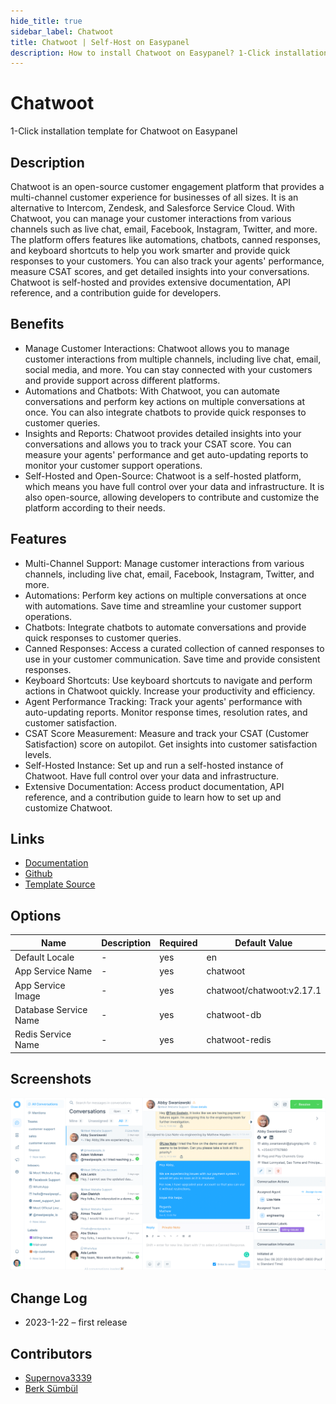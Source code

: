 ```yaml
---
hide_title: true
sidebar_label: Chatwoot
title: Chatwoot | Self-Host on Easypanel
description: How to install Chatwoot on Easypanel? 1-Click installation template for Chatwoot on Easypanel
---
```


<!-- generated -->

# Chatwoot

1-Click installation template for Chatwoot on Easypanel

## Description

Chatwoot is an open-source customer engagement platform that provides a multi-channel customer experience for businesses of all sizes. It is an alternative to Intercom, Zendesk, and Salesforce Service Cloud. With Chatwoot, you can manage your customer interactions from various channels such as live chat, email, Facebook, Instagram, Twitter, and more. The platform offers features like automations, chatbots, canned responses, and keyboard shortcuts to help you work smarter and provide quick responses to your customers. You can also track your agents&#39; performance, measure CSAT scores, and get detailed insights into your conversations. Chatwoot is self-hosted and provides extensive documentation, API reference, and a contribution guide for developers.

## Benefits

- Manage Customer Interactions: Chatwoot allows you to manage customer interactions from multiple channels, including live chat, email, social media, and more. You can stay connected with your customers and provide support across different platforms.
- Automations and Chatbots: With Chatwoot, you can automate conversations and perform key actions on multiple conversations at once. You can also integrate chatbots to provide quick responses to customer queries.
- Insights and Reports: Chatwoot provides detailed insights into your conversations and allows you to track your CSAT score. You can measure your agents' performance and get auto-updating reports to monitor your customer support operations.
- Self-Hosted and Open-Source: Chatwoot is a self-hosted platform, which means you have full control over your data and infrastructure. It is also open-source, allowing developers to contribute and customize the platform according to their needs.

## Features

- Multi-Channel Support: Manage customer interactions from various channels, including live chat, email, Facebook, Instagram, Twitter, and more.
- Automations: Perform key actions on multiple conversations at once with automations. Save time and streamline your customer support operations.
- Chatbots: Integrate chatbots to automate conversations and provide quick responses to customer queries.
- Canned Responses: Access a curated collection of canned responses to use in your customer communication. Save time and provide consistent responses.
- Keyboard Shortcuts: Use keyboard shortcuts to navigate and perform actions in Chatwoot quickly. Increase your productivity and efficiency.
- Agent Performance Tracking: Track your agents' performance with auto-updating reports. Monitor response times, resolution rates, and customer satisfaction.
- CSAT Score Measurement: Measure and track your CSAT (Customer Satisfaction) score on autopilot. Get insights into customer satisfaction levels.
- Self-Hosted Instance: Set up and run a self-hosted instance of Chatwoot. Have full control over your data and infrastructure.
- Extensive Documentation: Access product documentation, API reference, and a contribution guide to learn how to set up and customize Chatwoot.

## Links

- [Documentation](https://www.chatwoot.com/help-center)
- [Github](https://github.com/chatwoot/)
- [Template Source](https://github.com/easypanel-io/templates/tree/main/templates/chatwoot)

## Options

Name | Description | Required | Default Value
-|-|-|-
Default Locale | - | yes | en
App Service Name | - | yes | chatwoot
App Service Image | - | yes | chatwoot/chatwoot:v2.17.1
Database Service Name | - | yes | chatwoot-db
Redis Service Name | - | yes | chatwoot-redis

## Screenshots

![Chatwoot Screenshot](./assets/screenshot.png)

## Change Log

- 2023-1-22 – first release

## Contributors

- [Supernova3339](https://github.com/Supernova3339)
- [Berk Sümbül](https://berksmbl.com)
